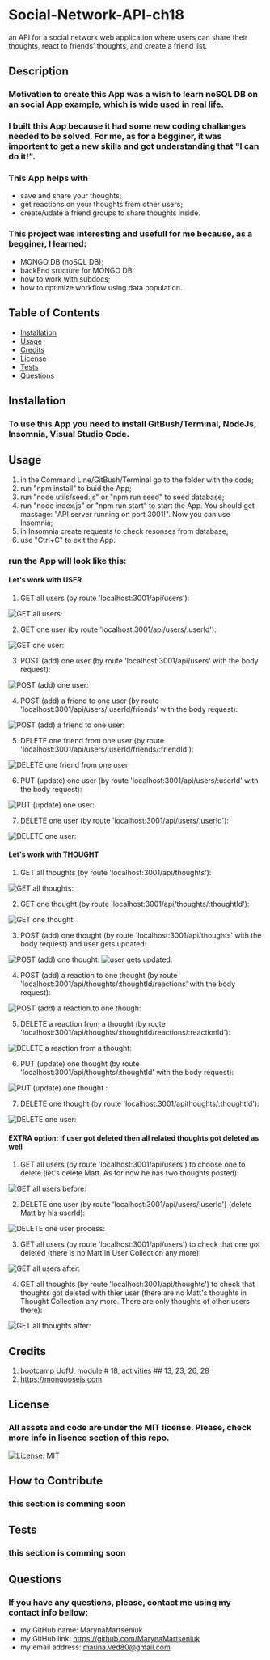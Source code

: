# Social-Network-API-ch18
 an API for a social network web application where users can share their thoughts, react to friends’ thoughts, and create a friend list.

## Description
### Motivation to create this App was a wish to learn noSQL DB on an social App example, which is wide used in real life.
### I built this App because it had some new coding challanges needed to be solved. For me, as for a begginer, it was importent to get a new skills and got understanding that "I can do it!".
### This App helps with 
- save and share your thoughts;
- get reactions on your thoughts from other users;
- create/udate a friend groups to share thoughts inside.
  
### This project was interesting and usefull for me because, as a begginer, I learned:
- MONGO DB (noSQL DB);
- backEnd sructure for MONGO DB;
- how to work with subdocs;
- how to optimize workflow using data population.

## Table of Contents

- [Installation](#installation)
- [Usage](#usage)
- [Credits](#credits)
- [License](#license)
- [Tests](#tests)
- [Questions](#questions)

## Installation
### To use this App you need to install GitBush/Terminal, NodeJs, Insomnia, Visual Studio Code.

## Usage
1. in the Command Line/GitBush/Terminal go to the folder with the code;
2. run "npm install" to buid the App;
3. run "node utils/seed.js" or "npm run seed" to seed database;
4. run "node index.js" or "npm run start" to start the App. You should get massage: "API server running on port 3001!". Now you can use Insomnia;
5. in Insomnia create requests to check resonses from database;
6. use "Ctrl+C" to exit the App.

### run the App will look like this:
#### Let's work with USER
1. GET all users (by route 'localhost:3001/api/users'):
   
![GET all users:](https://github.com/MarynaMartseniuk/Social-Network-API-ch18/blob/main/utils/images/usersGET.jpg)

2. GET one user (by route 'localhost:3001/api/users/:userId'):
   
![GET one user:](https://github.com/MarynaMartseniuk/Social-Network-API-ch18/blob/main/utils/images/oneUserGET.jpg)

3. POST (add) one user (by route 'localhost:3001/api/users' with the body request):
   
![POST (add) one user:](https://github.com/MarynaMartseniuk/Social-Network-API-ch18/blob/main/utils/images/userPOST.jpg)

4. POST (add) a friend to one user (by route 'localhost:3001/api/users/:userId/friends' with the body request):
   
![POST (add) a friend to one user:](https://github.com/MarynaMartseniuk/Social-Network-API-ch18/blob/main/utils/images/friendPOST.jpg)
    
5.  DELETE one friend from one user (by route 'localhost:3001/api/users/:userId/friends/:friendId'):
    
![DELETE one friend from one user:](https://github.com/MarynaMartseniuk/Social-Network-API-ch18/blob/main/utils/images/friendDELETE.jpg)

6. PUT (update) one user (by route 'localhost:3001/api/users/:userId' with the body request):
   
![PUT (update) one user:](https://github.com/MarynaMartseniuk/Social-Network-API-ch18/blob/main/utils/images/userPUT.jpg)

7. DELETE one user (by route 'localhost:3001/api/users/:userId'):
    
![DELETE one user:](https://github.com/MarynaMartseniuk/Social-Network-API-ch18/blob/main/utils/images/userDELETE.jpg)

#### Let's work with THOUGHT
1. GET all thoughts (by route 'localhost:3001/api/thoughts'):
   
![GET all thoughts:](https://github.com/MarynaMartseniuk/Social-Network-API-ch18/blob/main/utils/images/thoughtsGET.jpg)

2. GET one thought (by route 'localhost:3001/api/thoughts/:thoughtId'):
   
![GET one thought:]()

3. POST (add) one thought (by route 'localhost:3001/api/thoughts' with the body request) and user gets updated:
   
![POST (add) one thought:](https://github.com/MarynaMartseniuk/Social-Network-API-ch18/blob/main/utils/images/thoughtPOST.jpg)
![user gets updated:](https://github.com/MarynaMartseniuk/Social-Network-API-ch18/blob/main/utils/images/thoughtPOST-user.jpg)

4. POST (add) a reaction to one thought (by route 'localhost:3001/api/thoughts/:thoughtId/reactions' with the body request):
   
![POST (add) a reaction to one though:](https://github.com/MarynaMartseniuk/Social-Network-API-ch18/blob/main/utils/images/reactionPOST.jpg)
    
5.  DELETE a reaction from a thought (by route 'localhost:3001/api/thoughts/:thoughtId/reactions/:reactionId'):
    
![DELETE a reaction from a thought:](https://github.com/MarynaMartseniuk/Social-Network-API-ch18/blob/main/utils/images/reactionDELETE.jpg)

6. PUT (update) one thought (by route 'localhost:3001/api/thoughts/:thoughtId' with the body request):
   
![PUT (update) one thought :](https://github.com/MarynaMartseniuk/Social-Network-API-ch18/blob/main/utils/images/thoughtPUT.jpg)

7. DELETE one thought (by route 'localhost:3001/apithoughts/:thoughtId'):
    
![DELETE one user:](https://github.com/MarynaMartseniuk/Social-Network-API-ch18/blob/main/utils/images/thoughtDELETE.jpg)

#### EXTRA option: if user got deleted then all related thoughts got deleted as well
1. GET all users (by route 'localhost:3001/api/users') to choose one to delete (let's delete Matt. As for now he has two thoughts posted):
   
![GET all users before:](https://github.com/MarynaMartseniuk/Social-Network-API-ch18/blob/main/utils/images/DELuserDELthoughts_before.jpg)

2. DELETE one user (by route 'localhost:3001/api/users/:userId') (delete Matt by his userId):
   
![DELETE one user process:](https://github.com/MarynaMartseniuk/Social-Network-API-ch18/blob/main/utils/images/DELuserDELthoughts_userDEL.jpg)

3. GET all users (by route 'localhost:3001/api/users') to check that one got deleted (there is no Matt in User Collection any more):
   
![GET all users after:](https://github.com/MarynaMartseniuk/Social-Network-API-ch18/blob/main/utils/images/DELuserDELthoughts_afterUser.jpg)

4. GET all thoughts (by route 'localhost:3001/api/thoughts') to check that thoughts got deleted with thier user (there are no Matt's thoughts in Thought Collection any more. There are only thoughts of other users there):
   
![GET all thoughts after:](https://github.com/MarynaMartseniuk/Social-Network-API-ch18/blob/main/utils/images/DELuserDELthoughts_afterThoughts.jpg)
    
## Credits
1. bootcamp UofU, module # 18, activities ## 13, 23, 26, 28
2. https://mongoosejs.com

## License
### All assets and code are under the MIT license. Please, check more info in lisence section of this repo.
[![License: MIT](https://img.shields.io/badge/License-MIT-yellow.svg)](https://opensource.org/licenses/MIT)

## How to Contribute
### this section is comming soon

## Tests
### this section is comming soon

## Questions
### If you have any questions, please, contact me using my contact info bellow:
- my GitHub name: MarynaMartseniuk
- my GitHub link: https://github.com/MarynaMartseniuk
- my email address: marina.ved80@gmail.com
